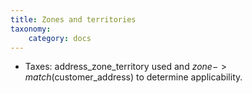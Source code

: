 ```yaml
---
title: Zones and territories
taxonomy:
    category: docs
---
```


- Taxes: address_zone_territory used and $zone->match($customer_address) to determine applicability.

